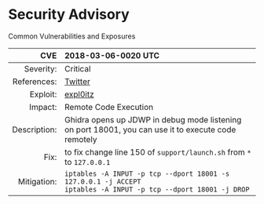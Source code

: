 # Security Advisory 


Common Vulnerabilities and Exposures 



| CVE           | 2018-03-06-0020 UTC |
|--------------:| :------------------ |
| Severity:     | Critical |
| References:   | [Twitter][CVE-2018-03-06-0020] |
| Exploit:      | [expl0itz][CVE-2018-03-06-0020 Exploit 1] |
| Impact:       | Remote Code Execution |
| Description:  | Ghidra opens up JDWP in debug mode listening on port 18001, you can use it to execute code remotely  |
| Fix:          | to fix change line 150 of `support/launch.sh` from `*` to `127.0.0.1`  |
| Mitigation:   | `iptables -A INPUT -p tcp --dport 18001 -s 127.0.0.1 -j ACCEPT`<br />`iptables -A INPUT -p tcp --dport 18001 -j DROP`


[CVE-2018-03-06-0020]: https://twitter.com/hackerfantastic/status/1103087869063704576
[CVE-2018-03-06-0020 Exploit 1]: https://static.hacker.house/releasez/expl0itz/jdwp-exploit.txt
